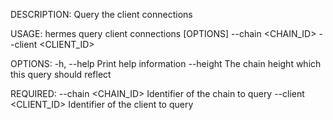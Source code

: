 DESCRIPTION:
Query the client connections

USAGE:
    hermes query client connections [OPTIONS] --chain <CHAIN_ID> --client <CLIENT_ID>

OPTIONS:
    -h, --help               Print help information
        --height <HEIGHT>    The chain height which this query should reflect

REQUIRED:
        --chain <CHAIN_ID>      Identifier of the chain to query
        --client <CLIENT_ID>    Identifier of the client to query

